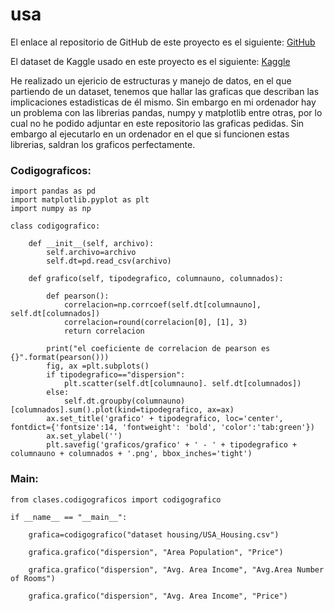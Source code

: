 # usa

El enlace al repositorio de GitHub de este proyecto es el siguiente: [GitHub](https://github.com/jzazooro/usa.git)

El dataset de Kaggle usado en este proyecto es el siguiente: [Kaggle](https://www.kaggle.com/aariyan101/usa-housingcsv)

He realizado un ejericio de estructuras y manejo de datos, en el que partiendo de un dataset, tenemos que hallar las graficas que describan las implicaciones estadisticas de él mismo. Sin embargo en mi ordenador hay un problema con las librerias pandas, numpy y matplotlib entre otras, por lo cual no he podido adjuntar en este repositorio las graficas pedidas. Sin embargo al ejecutarlo en un ordenador en el que si funcionen estas librerias, saldran los graficos perfectamente. 

### Codigograficos:

```
import pandas as pd
import matplotlib.pyplot as plt 
import numpy as np 

class codigografico:
    
    def __init__(self, archivo):
        self.archivo=archivo
        self.dt=pd.read_csv(archivo)
    
    def grafico(self, tipodegrafico, columnauno, columnados):
        
        def pearson():
            correlacion=np.corrcoef(self.dt[columnauno], self.dt[columnados])
            correlacion=round(correlacion[0], [1], 3)
            return correlacion
        
        print("el coeficiente de correlacion de pearson es {}".format(pearson()))
        fig, ax =plt.subplots()
        if tipodegrafico=="dispersion":
            plt.scatter(self.dt[columnauno]. self.dt[columnados])
        else:
            self.dt.groupby(columnauno)[columnados].sum().plot(kind=tipodegrafico, ax=ax)
        ax.set_title('grafico' + tipodegrafico, loc='center', fontdict={'fontsize':14, 'fontweight': 'bold', 'color':'tab:green'})
        ax.set_ylabel('')
        plt.savefig('graficos/grafico' + ' - ' + tipodegrafico + columnauno + columnados + '.png', bbox_inches='tight')
```

### Main:

```
from clases.codigograficos import codigografico 

if __name__ == "__main__":
    
    grafica=codigografico("dataset housing/USA_Housing.csv")
    
    grafica.grafico("dispersion", "Area Population", "Price")

    grafica.grafico("dispersion", "Avg. Area Income", "Avg.Area Number of Rooms")

    grafica.grafico("dispersion", "Avg. Area Income", "Price")
```
